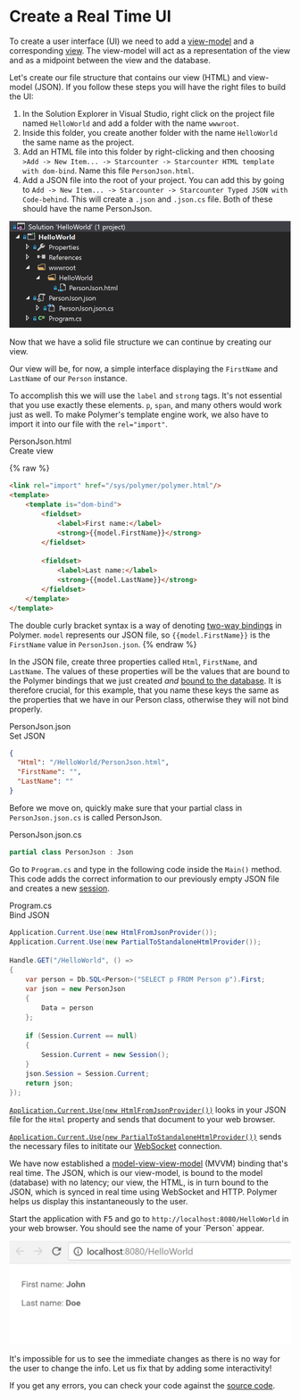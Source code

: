 # Create a Real Time UI

To create a user interface (UI) we need to add a [view-model](/guides/web-apps/starcounter-mvvm/#tier-2---the-view-model) and a corresponding [view](/guides/web-apps/html-views/). The view-model will act as a representation of the view and as a midpoint between the view and the database.

Let's create our file structure that contains our view (HTML) and view-model (JSON). If you follow these steps you will have the right files to build the UI:

1. In the Solution Explorer in Visual Studio, right click on the project file named `HelloWorld` and add a folder with the name `wwwroot`.
2. Inside this folder, you create another folder with the name `HelloWorld` the same name as the project.
3. Add an HTML file into this folder by right-clicking and then choosing `>Add -> New Item... -> Starcounter -> Starcounter HTML template with dom-bind`. Name this file `PersonJson.html`.
4. Add a JSON file into the root of your project. You can add this by going to `Add -> New Item... -> Starcounter -> Starcounter Typed JSON with Code-behind`. This will create a `.json` and `.json.cs` file. Both of these should have the name PersonJson.

![file structure](/assets/file-structure.PNG)

Now that we have a solid file structure we can continue by creating our view.

Our view will be, for now, a simple interface displaying the `FirstName` and `LastName` of our `Person` instance.

To accomplish this we will use the `label` and `strong` tags. It's not essential that you use exactly these elements. `p`, `span`, and many others would work just as well. To make Polymer's template engine work, we also have to import it into our file with the `rel="import"`.

<div class="code-name">PersonJson.html</div><div class="code-name code-title">Create view</div>

{% raw %}
```html
<link rel="import" href="/sys/polymer/polymer.html"/>
<template>
    <template is="dom-bind">
        <fieldset>
            <label>First name:</label>
            <strong>{{model.FirstName}}</strong>
        </fieldset>

        <fieldset>
            <label>Last name:</label>
            <strong>{{model.LastName}}</strong>
        </fieldset>
    </template>
</template>
```

The double curly bracket syntax is a way of denoting [two-way bindings](https://www.polymer-project.org/1.0/docs/devguide/data-binding) in Polymer. `model` represents our JSON file, so `{{model.FirstName}}` is the `FirstName` value in `PersonJson.json`.
{% endraw %}

In the JSON file, create three properties called `Html`, `FirstName`, and `LastName`. The values of these properties will be the values that are bound to the Polymer bindings that we just created _and_ [bound to the database](/guides/typed-json/json-data-bindings). It is therefore crucial, for this example, that you name these keys the same as the properties that we have in our Person class, otherwise they will not bind properly.

<div class="code-name">PersonJson.json</div><div class="code-name code-title">Set JSON</div>

```json
{
  "Html": "/HelloWorld/PersonJson.html",
  "FirstName": "",
  "LastName": ""
}
```


Before we move on, quickly make sure that your partial class in `PersonJson.json.cs` is called PersonJson.

<div class="code-name">PersonJson.json.cs</div>

```cs
partial class PersonJson : Json
```

Go to `Program.cs` and type in the following code inside the `Main()` method. This code adds the correct information to our previously empty JSON file and creates a new [session](/guides/web-apps/sessions).

<div class="code-name">Program.cs</div><div class="code-name code-title">Bind JSON</div>

```cs
Application.Current.Use(new HtmlFromJsonProvider());
Application.Current.Use(new PartialToStandaloneHtmlProvider());

Handle.GET("/HelloWorld", () =>
{
    var person = Db.SQL<Person>("SELECT p FROM Person p").First;
    var json = new PersonJson
    {
        Data = person
    };

    if (Session.Current == null)
    {
        Session.Current = new Session();
    }
    json.Session = Session.Current;
    return json;
});
```
[`Application.Current.Use(new HtmlFromJsonProvider())`](/guides/network/middleware/#htmlfromjsonprovider) looks in your JSON file for the `Html` property and sends that document to your web browser.

[`Application.Current.Use(new PartialToStandaloneHtmlProvider())`](/guides/network/middleware/#partialtostandalonehtmlprovider) sends the necessary files to inititate our [WebSocket](/guides/network/websocket) connection.

We have now established a [model-view-view-model](/guides/web-apps/starcounter-mvvm/) (MVVM) binding that's real time. The JSON, which is our view-model, is bound to the model (database) with no latency; our view, the HTML, is in turn bound to the JSON, which is synced in real time using WebSocket and HTTP. Polymer helps us display this instantaneously to the user.

<section class="see-yourself">Start the application with <kbd>F5</kbd> and go to <code>http://localhost:8080/HelloWorld</code> in your web browser. You should see the name of your `Person` appear.</section>

![Screenshot part 2](/assets/part2.png)

It's impossible for us to see the immediate changes as there is no way for the user to change the info. Let us fix that by adding some interactivity!  

If you get any errors, you can check your code against the [source code](https://github.com/StarcounterApps/HelloWorld/commit/5510c565ed08c4210de92c47e8c103579f147c55).
